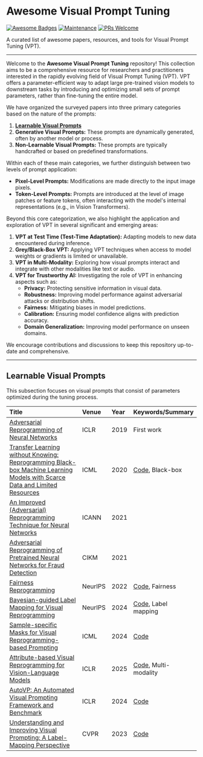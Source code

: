 # Awesome Visual Prompt Tuning
[![Awesome Badges](https://img.shields.io/badge/badges-awesome-green.svg)](https://github.com/Naereen/badges)
[![Maintenance](https://img.shields.io/badge/Maintained%3F-yes-green.svg)]()
[![PRs Welcome](https://img.shields.io/badge/PRs-welcome-brightgreen.svg?style=flat-square)](http://makeapullrequest.com)

A curated list of awesome papers, resources, and tools for Visual Prompt Tuning (VPT).

---
Welcome to the **Awesome Visual Prompt Tuning** repository! This collection aims to be a comprehensive resource for researchers and practitioners interested in the rapidly evolving field of Visual Prompt Tuning (VPT). VPT offers a parameter-efficient way to adapt large pre-trained vision models to downstream tasks by introducing and optimizing small sets of prompt parameters, rather than fine-tuning the entire model.

We have organized the surveyed papers into three primary categories based on the nature of the prompts:

1.  [**Learnable Visual Prompts**](#learnable-visual-prompts)
2.  **Generative Visual Prompts:** These prompts are dynamically generated, often by another model or process.
3.  **Non-Learnable Visual Prompts:** These prompts are typically handcrafted or based on predefined transformations.

Within each of these main categories, we further distinguish between two levels of prompt application:

* **Pixel-Level Prompts:** Modifications are made directly to the input image pixels.
* **Token-Level Prompts:** Prompts are introduced at the level of image patches or feature tokens, often interacting with the model's internal representations (e.g., in Vision Transformers).

Beyond this core categorization, we also highlight the application and exploration of VPT in several significant and emerging areas:

1.  **VPT at Test Time (Test-Time Adaptation):** Adapting models to new data encountered during inference.
2.  **Grey/Black-Box VPT:** Applying VPT techniques when access to model weights or gradients is limited or unavailable.
3.  **VPT in Multi-Modality:** Exploring how visual prompts interact and integrate with other modalities like text or audio.
4.  **VPT for Trustworthy AI:** Investigating the role of VPT in enhancing aspects such as:
    * **Privacy:** Protecting sensitive information in visual data.
    * **Robustness:** Improving model performance against adversarial attacks or distribution shifts.
    * **Fairness:** Mitigating biases in model predictions.
    * **Calibration:** Ensuring model confidence aligns with prediction accuracy.
    * **Domain Generalization:** Improving model performance on unseen domains.

We encourage contributions and discussions to keep this repository up-to-date and comprehensive.

---

## Learnable Visual Prompts
<a name="learnable-visual-prompts"></a>

This subsection focuses on visual prompts that consist of parameters optimized during the tuning process.

| Title | Venue | Year | Keywords/Summary |
| :---- | :---- | :--- | :--------------- |
|  [Adversarial Reprogramming of Neural Networks](https://arxiv.org/abs/1806.11146)     |   ICLR    |  2019    |    First work            |
| [Transfer Learning without Knowing: Reprogramming Black-box Machine Learning Models with Scarce Data and Limited Resources](https://arxiv.org/abs/2007.08714) | ICML | 2020 | [Code](https://github.com/yunyuntsai/Black-box-Adversarial-Reprogramming), Black-box|
| [An Improved (Adversarial) Reprogramming Technique for Neural Networks](https://link.springer.com/chapter/10.1007/978-3-030-86362-3_1) | ICANN | 2021 | |
|[Adversarial Reprogramming of Pretrained Neural Networks for Fraud Detection](https://dl.acm.org/doi/abs/10.1145/3459637.3482053) | CIKM| 2021 | |
|[Fairness Reprogramming](https://arxiv.org/pdf/2209.10222) | NeurIPS | 2022 | [Code](https://github.com/UCSB-NLP-Chang/Fairness-Reprogramming), Fairness|
| [Bayesian-guided Label Mapping for Visual Reprogramming](https://arxiv.org/abs/2410.24018) |  NeurIPS | 2024 | [Code](https://github.com/tmlr-group/bayesianlm), Label mapping|
| [Sample-specific Masks for Visual Reprogramming-based Prompting](https://arxiv.org/abs/2406.03150) | ICML | 2024 | [Code](https://github.com/tmlr-group/SMM)|
| [Attribute-based Visual Reprogramming for Vision-Language Models](https://arxiv.org/abs/2501.13982) | ICLR | 2025 | [Code](https://github.com/tmlr-group/attrvr), Multi-modality|
| [AutoVP: An Automated Visual Prompting Framework and Benchmark](https://arxiv.org/abs/2310.08381) | ICLR | 2024 | [Code](https://github.com/IBM/AutoVP)|
| [Understanding and Improving Visual Prompting: A Label-Mapping Perspective](https://arxiv.org/abs/2211.11635) | CVPR | 2023 | [Code](https://github.com/optml-group/ilm-vp)|